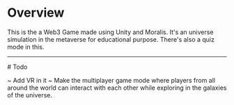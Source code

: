 # Overview

This is the a Web3 Game made using Unity and Moralis. It's an universe simulation in the metaverse for educational purpose. There's also a quiz mode in this.
<hr>
# Todo

~ Add VR in it
~ Make the multiplayer game mode where players from all around the world can interact with each other while exploring in the galaxies of the universe.
 
